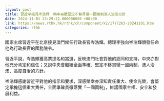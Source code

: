 ```yaml
---
layout: post
title: 習近平接見岑浩輝　稱中央續堅定不移貫徹一國兩制澳人治澳方針
date: 2024-11-01 23:29:22.000000000 +08:00
link: https://news.rthk.hk/rthk/ch/component/k2/1777263-20241101.htm
categories: rthk
---
```


國家主席習近平在北京接見澳門候任行政長官岑浩輝。總理李強向岑浩輝頒發任命他為行政長官的國務院令。

習近平說，岑浩輝獲高票提名和當選，反映澳門社會對他的認同和支持，中央亦對他充分肯定和信任；又說中央會繼續全面準確、堅定不移貫徹一國兩制、澳人治澳、高度自治的方針。

岑浩輝感謝習近平對他的指示和要求，深感榮幸亦深知責任重大、使命光榮，會堅定承擔這個重大責任，全面準確貫徹落實「一國兩制」，維護國家主權、安全和發展利益。
